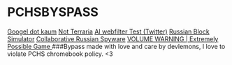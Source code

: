 # PCHSBYSPASS
[Googel dot kaum](https://google.com)
[Not Terraria](https://eaglercraft.com/mc/b1.3/)
[AI webfilter Test (Twitter)](https://twitter.com)
[Russian Block Simulator](https://www.xarg.org/project/tetris/)
[Collaborative Russian Spyware](computernewb.com/collab-vm)
[VOLUME WARNING | Extremely Possible Game ]([url](https://watchdocumentaries.com/worlds-hardest-game/)https://watchdocumentaries.com/worlds-hardest-game/)
###Bypass made with love and care by devlemons, I love to violate PCHS chromebook policy. <3
